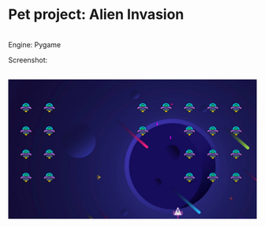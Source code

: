 <h1>Pet project: Alien Invasion</h1><br/>
Engine: Pygame<br/>
<p>Screenshot:</p><br/>
<img src="./models/photo_2024-05-12_16-52-50.jpg" alt="gameplay">
